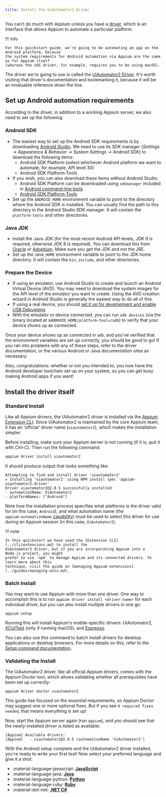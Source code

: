```yaml
---
title: Install the UiAutomator2 Driver
---
```


You can't do much with Appium unless you have a [driver](../intro/drivers.md), which is an
interface that allows Appium to automate a particular platform.

!!! info

    For this quickstart guide, we're going to be automating an app on the Android platform, because
    the system requirements for Android automation via Appium are the same as for Appium itself
    (whereas the iOS driver, for example, requires you to be using macOS).

The driver we're going to use is called the [UiAutomator2
Driver](https://github.com/appium/appium-uiautomator2-driver). It's worth visiting that driver's
documentation and bookmarking it, because it will be an invaluable reference down the line.

## Set up Android automation requirements

According to the driver, in addition to a working Appium server, we also need to set up the following:

### Android SDK

- The easiest way to set up the Android SDK requirements is by downloading [Android Studio](https://developer.android.com/studio).
We need to use its SDK manager (_Settings -> Appearance & Behavior -> System Settings -> Android SDK_)
to download the following items:
    - Android SDK Platform (select whichever Android platform we want to automate, for example, API level 30)
    - Android SDK Platform-Tools
- If you wish, you can also download these items without Android Studio:
    - Android SDK Platform can be downloaded using `sdkmanager` included in [Android command-line tools](https://developer.android.com/studio#command-line-tools-only)
    - [Android SDK Platform-Tools](https://developer.android.com/tools/releases/platform-tools)
- Set up the `ANDROID_HOME` environment variable to point to the directory where the Android SDK is
installed. You can usually find the path to this directory in the Android Studio SDK manager. It
will contain the `platform-tools` and other directories.

### Java JDK

- Install the Java JDK (for the most recent Android API levels, JDK 9 is required, otherwise JDK
8 is required). You can download this from [Oracle](https://jdk.java.net/) or [Adoptium](https://adoptium.net/en-GB/temurin/releases/).
Make sure you get the JDK and not the JRE.
- Set up the `JAVA_HOME` environment variable to point to the JDK home directory. It will contain
the `bin`, `include`, and other directories.

### Prepare the Device

- If using an emulator, use Android Studio to create and launch an Android Virtual Device (AVD).
You may need to download the system images for the API level of the emulator you want to
create. Using the AVD creation wizard in Android Studio is generally the easiest way to do all of
this.
- If using a real device, you should [set it up for development and enable USB Debugging](https://developer.android.com/studio/debug/dev-options).
- With the emulator or device connected, you can run `adb devices` (via the binary located at
`$ANDROID_HOME/platform-tools/adb`) to verify that your device shows up as connected.

Once your device shows up as connected in `adb`, and you've verified that the environment variables
are set up correctly, you should be good to go! If you ran into problems with any of these steps,
refer to the driver documentation, or the various Android or Java documentation sites as necessary.

Also, congratulations: whether or not you intended to, you now have the Android developer toolchain
set up on your system, so you can get busy making Android apps if you want!

## Install the driver itself

### Standard Install

Like all Appium drivers, the UiAutomator2 driver is installed via the [Appium Extension CLI](../cli/extensions.md).
Since UiAutomator2 is maintained by the core Appium team, it has an 'official' driver name
(`uiautomator2`), which makes the installation simpler.

Before installing, make sure your Appium server is _not_ running (if it is, quit it with _Ctrl-C_).
Then run the following command:

```bash
appium driver install uiautomator2
```

It should produce output that looks something like:

```
Attempting to find and install driver 'uiautomator2'
✔ Installing 'uiautomator2' using NPM install spec 'appium-uiautomator2-driver'
Driver uiautomator2@2.0.5 successfully installed
- automationName: UiAutomator2
- platformNames: ["Android"]
```

Note how the installation process specifies what platforms is the driver valid for (in this case,
`Android`), and what automation name (the `appium:automationName` [capability](../guides/caps.md))
must be used to select this driver for use during an Appium session (in this case, `UiAutomator2`).

!!! note

    In this quickstart we have used the [Extension CLI](../cli/extensions.md) to install the
    UiAutomator2 driver, but if you are incorporating Appium into a Node.js project, you might
    prefer to use `npm` to manage Appium and its connected drivers. To learn more about this
    technique, visit the guide on [managing Appium extensions](../guides/managing-exts.md).

### Batch Install

You may want to use Appium with more than one driver. One way to accomplish this is to run
`appium driver install <driver-name>` for each individual driver, but you can also install multiple
drivers in one go:

```
appium setup
```

Running this will install Appium's mobile-specific drivers: UiAutomator2, [XCUITest](https://appium.github.io/appium-xcuitest-driver/)
(only if running macOS), and [Espresso](https://github.com/appium/appium-espresso-driver).

You can also use this command to batch install drivers for desktop applications or desktop browsers.
For more details on this, refer to the [Setup command documentation](../cli/setup.md).

### Validating the Install

The UiAutomator2 driver, like all official Appium drivers, comes with the Appium Doctor tool, which
allows validating whether all prerequisites have been set up correctly:

```
appium driver doctor uiautomator2
```

This guide has focused on the essential requirements, so Appium Doctor may suggest one or more
optional fixes. But if you see `0 required fixes needed`, that means everything is set up!

Now, start the Appium server again (run `appium`), and you should see that the newly-installed
driver is listed as available:

```
[Appium] Available drivers:
[Appium]   - uiautomator2@2.0.5 (automationName 'UiAutomator2')
```

With the Android setup complete and the UiAutomator2 driver installed, you're ready to write your
first test! Now select your preferred language and give it a shot:

<div class="grid cards" markdown>

-   :material-language-javascript: [__JavaScript__](./test-js.md)
-   :material-language-java: [__Java__](./test-java.md)
-   :material-language-python: [__Python__](./test-py.md)
-   :material-language-ruby: [__Ruby__](./test-rb.md)
-   :material-dot-net: [__.NET C#__](./test-dotnet.md)

</div>
